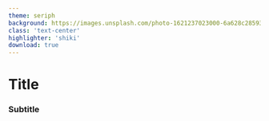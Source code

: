 ```yaml
---
theme: seriph
background: https://images.unsplash.com/photo-1621237023000-6a628c285938?ixlib=rb-1.2.1&ixid=MnwxMjA3fDB8MHxwaG90by1wYWdlfHx8fGVufDB8fHx8&auto=format&fit=crop&w=2370&q=80
class: 'text-center'
highlighter: 'shiki'
download: true
---
```


# Title

### Subtitle
